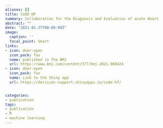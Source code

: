 ```yaml
---
aliases: []
title: CoDE-HF 
summary: Collaboration for the Diagnosis and Evaluation of acute Heart Failure
abstract: ""
date: "2021-01-27T00:00:00Z"
image:
  caption: ''
  focal_point: Smart
links:
- icon: door-open
  icon_pack: fas
  name: published in The BMJ
  url: https://www.bmj.com/content/377/bmj-2021-068424
- icon: door-open
  icon_pack: fas
  name: Link to the Shiny app
  url: https://decision-support.shinyapps.io/code-hf/


categories:
- publication
tags:
- publication
- R
- machine learning
---
```

